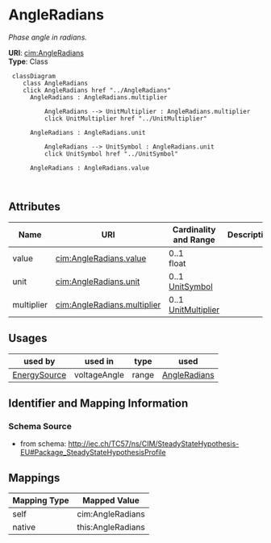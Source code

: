 # AngleRadians


_Phase angle in radians._





**URI**: [cim:AngleRadians](http://iec.ch/TC57/CIM100#AngleRadians)<br />
**Type**: Class




```mermaid
 classDiagram
    class AngleRadians
    click AngleRadians href "../AngleRadians"
      AngleRadians : AngleRadians.multiplier
        
          AngleRadians --> UnitMultiplier : AngleRadians.multiplier
          click UnitMultiplier href "../UnitMultiplier"
        
      AngleRadians : AngleRadians.unit
        
          AngleRadians --> UnitSymbol : AngleRadians.unit
          click UnitSymbol href "../UnitSymbol"
        
      AngleRadians : AngleRadians.value
        
      
```




<!-- no inheritance hierarchy -->


## Attributes


| Name | URI | Cardinality and Range | Description | Inheritance |
| ---  | --- | --- | --- | --- |
| value | [cim:AngleRadians.value](http://iec.ch/TC57/CIM100#AngleRadians.value) | 0..1 <br />  float  |  | direct |
| unit | [cim:AngleRadians.unit](http://iec.ch/TC57/CIM100#AngleRadians.unit) | 0..1 <br />  [UnitSymbol](UnitSymbol.md)  |  | direct |
| multiplier | [cim:AngleRadians.multiplier](http://iec.ch/TC57/CIM100#AngleRadians.multiplier) | 0..1 <br />  [UnitMultiplier](UnitMultiplier.md)  |  | direct |





## Usages

| used by | used in | type | used |
| ---  | --- | --- | --- |
| [EnergySource](EnergySource.md) | voltageAngle | range | [AngleRadians](AngleRadians.md) |






## Identifier and Mapping Information







### Schema Source


* from schema: http://iec.ch/TC57/ns/CIM/SteadyStateHypothesis-EU#Package_SteadyStateHypothesisProfile





## Mappings

| Mapping Type | Mapped Value |
| ---  | ---  |
| self | cim:AngleRadians |
| native | this:AngleRadians |




